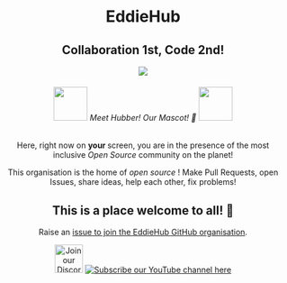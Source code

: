 <h1 align="center">EddieHub</h1>

<h2 align="center">Collaboration 1st, Code 2nd! </h2>

<div align=center>
    <img src="https://user-images.githubusercontent.com/70807500/136845625-7addf1dd-ea2f-41b2-9c6b-f810f80acd07.gif" />
</div>

<div align=center>
    
<h6><img src="https://github.com/EddieHubCommunity.png" height="60" /> Meet Hubber! Our Mascot! 🤝 <img src="https://github.com/EddieHubCommunity.png" height="60" /></h6>

<p> Here, right now on <b> your </b> screen, you are in the presence of the most inclusive <i> Open Source </i> community on the planet! </p>

<p> This organisation is the home of <i> open source </i> ! Make Pull Requests, open Issues, share ideas, help each other, fix problems! </p>

<h2> This is a place welcome to all! 🎉</h2>

</div>

<p align="center">Raise an <a href="https://github.com/EddieHubCommunity/support/issues/new?assignees=&amp;labels=invite+me+to+the+organisation&amp;template=invitation.yml&amp;title=Please+invite+me+to+the+GitHub+Community+Organization">issue to join the EddieHub GitHub organisation</a>.</p>
    
<p align="center">
    <a align="center" href="http://discord.eddiehub.org"><img src="https://camo.githubusercontent.com/c26e422415c93d08e0366cc8f0e8fd43927668a0acac5875038e923a11dd971f/68747470733a2f2f7777772e66726565706e676c6f676f732e636f6d2f75706c6f6164732f646973636f72642d6c6f676f2d706e672f636f6e636f7572732d646973636f72642d6361727465732d766f6575782d666f72746e6974652d6672616e63652d362e706e67" height="50" alt="Join our Discord community here" /></a>
    <a align="center" href="https://www.youtube.com/user/eddiejaoude"><img src="https://camo.githubusercontent.com/508aaf5f8583bd1a8e080f224b9cde5a017554eae8b5c318d936a6188f3c3c74/68747470733a2f2f7777772e6672656569636f6e73706e672e636f6d2f7468756d62732f796f75747562652d6c6f676f2d706e672f68642d796f75747562652d6c6f676f2d706e672d7472616e73706172656e742d6261636b67726f756e642d32302e706e67" heigth="50" alt="Subscribe our YouTube channel here" /></a>
</p>
